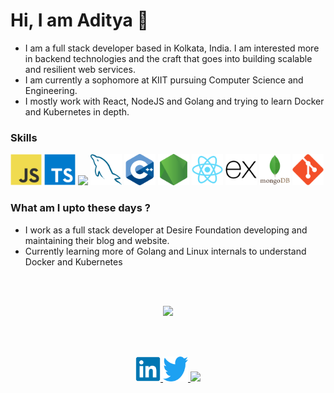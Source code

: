 # Hi, I am Aditya 👋

* I am a full stack developer based in Kolkata, India. I am interested more in backend technologies and the craft that goes into building scalable and resilient web services. 
* I am currently a sophomore at KIIT pursuing Computer Science and Engineering.
* I mostly work with React, NodeJS and Golang and trying to learn Docker and Kubernetes in depth.

### Skills

<p>
<img width="50px" src="https://github.com/devicons/devicon/blob/master/icons/javascript/javascript-original.svg">
<img width="50px" src="https://raw.githubusercontent.com/devicons/devicon/master/icons/typescript/typescript-original.svg">
<img witdh="30px" src="https://img.icons8.com/color/96/000000/golang.png">
<img width="50px" src="https://raw.githubusercontent.com/devicons/devicon/master/icons/mysql/mysql-original.svg">
<img width="50px" src="https://github.com/devicons/devicon/blob/master/icons/cplusplus/cplusplus-original.svg">
<img width="50px" src="https://raw.githubusercontent.com/devicons/devicon/master/icons/nodejs/nodejs-original.svg">
<img width="50px" src="https://raw.githubusercontent.com/devicons/devicon/master/icons/react/react-original.svg">
<img width="50px" src="https://raw.githubusercontent.com/devicons/devicon/master/icons/express/express-original.svg">
<img width="50px" src="https://raw.githubusercontent.com/devicons/devicon/master/icons/mongodb/mongodb-original-wordmark.svg">
<img width="50px" src="https://raw.githubusercontent.com/devicons/devicon/master/icons/git/git-original.svg">
</p>

### What am I upto these days ?

* I work as a full stack developer at Desire Foundation developing and maintaining their blog and website.
* Currently learning more of Golang and Linux internals to understand Docker and Kubernetes

<br/><br/>
<div align="center">
    <img src="https://github-readme-stats.vercel.app/api?username=adityameharia&show_icons=true&theme=algolia" />
</div>

<br/><br/>
<p align="center">
<a href="https://www.linkedin.com/in/aditya-meharia-2b8b331b3/">
    <img width="40px" src="https://github.com/devicons/devicon/blob/master/icons/linkedin/linkedin-original.svg">
</a>

<a href="https://twitter.com/adityameharia">
    <img width="40px" src="https://raw.githubusercontent.com/devicons/devicon/master/icons/twitter/twitter-original.svg">
</a>

<a href="mailto:adityameharia14@gmail.com">
    <img width="40px" src="https://img.icons8.com/fluent/48/000000/email-open.png">
</a>
</p>
